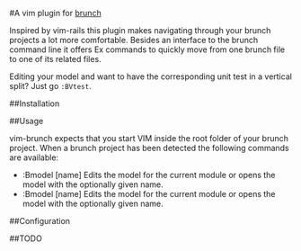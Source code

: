 #A vim plugin for [brunch](http://brunch.io/)

Inspired by vim-rails this plugin makes navigating through your brunch projects a lot more comfortable. Besides an interface to the brunch command line it offers Ex commands to quickly move from one brunch file to one of its related files. 

Editing your model and want to have the corresponding unit test in a vertical split? Just go `:BVtest`.

##Installation

##Usage

vim-brunch expects that you start VIM inside the root folder of your brunch project. When a brunch project has been detected the following commands are available:

* :Bmodel [name]
  Edits the model for the current module or opens the model with the optionally given name.
* :Bmodel [name]
  Edits the model for the current module or opens the model with the optionally given name.

##Configuration

##TODO
